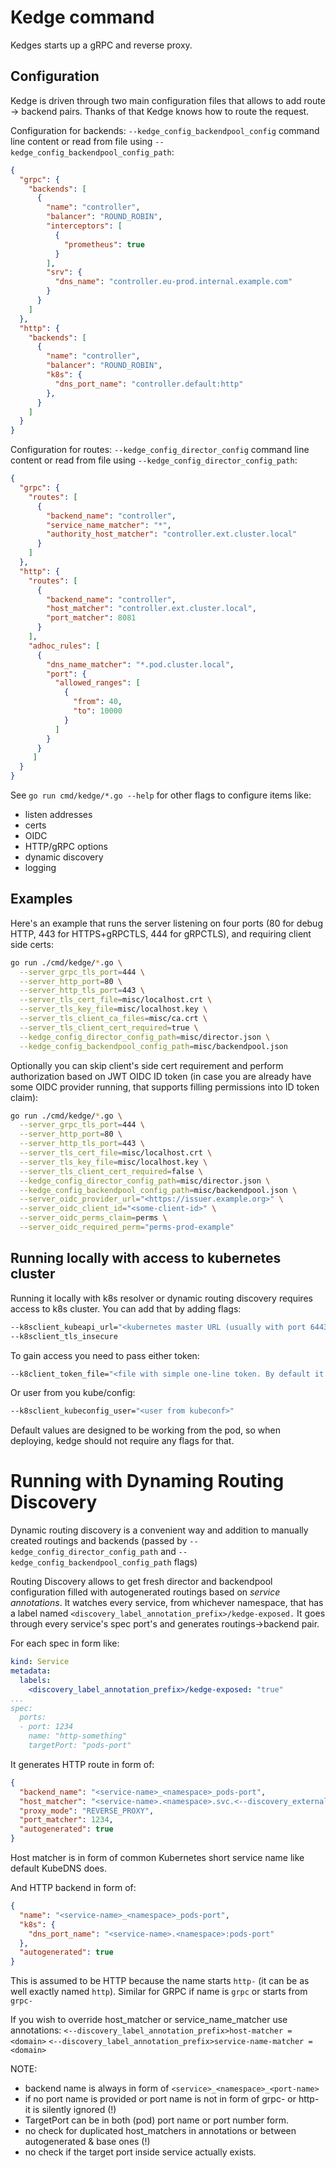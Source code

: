 # Kedge command

Kedges starts up a gRPC and reverse proxy.

## Configuration

Kedge is driven through two main configuration files that allows to add route -> backend pairs.
Thanks of that Kedge knows how to route the request.

Configuration for backends:
`--kedge_config_backendpool_config` command line content or read from file using `--kedge_config_backendpool_config_path`:
```json
{
  "grpc": {
    "backends": [
      {
        "name": "controller",
        "balancer": "ROUND_ROBIN",
        "interceptors": [
          {
            "prometheus": true
          }
        ],
        "srv": {
          "dns_name": "controller.eu-prod.internal.example.com"
        }
      }
    ]
  },
  "http": {
    "backends": [
      {
        "name": "controller",
        "balancer": "ROUND_ROBIN",
        "k8s": {
          "dns_port_name": "controller.default:http"
        },
      }
    ]
  }
}
```

Configuration for routes:
`--kedge_config_director_config` command line content or read from file using `--kedge_config_director_config_path`:
```json
{
  "grpc": {
    "routes": [
      {
        "backend_name": "controller",
        "service_name_matcher": "*",
        "authority_host_matcher": "controller.ext.cluster.local"
      }
    ]
  },
  "http": {
    "routes": [
      {
        "backend_name": "controller",
        "host_matcher": "controller.ext.cluster.local",
        "port_matcher": 8081
      }
    ],
    "adhoc_rules": [
      {
        "dns_name_matcher": "*.pod.cluster.local",
        "port": {
          "allowed_ranges": [
            {
              "from": 40,
              "to": 10000
            }
          ]
        }
      }
     ]
  }
}
```

See `go run cmd/kedge/*.go --help` for other flags to configure items like:
- listen addresses
- certs
- OIDC
- HTTP/gRPC options
- dynamic discovery
- logging

## Examples

Here's an example that runs the server listening on four ports (80 for debug HTTP, 443 for HTTPS+gRPCTLS, 444 for gRPCTLS), and requiring 
client side certs:

```bash
go run ./cmd/kedge/*.go \
  --server_grpc_tls_port=444 \
  --server_http_port=80 \
  --server_http_tls_port=443 \
  --server_tls_cert_file=misc/localhost.crt \
  --server_tls_key_file=misc/localhost.key \
  --server_tls_client_ca_files=misc/ca.crt \
  --server_tls_client_cert_required=true \
  --kedge_config_director_config_path=misc/director.json \
  --kedge_config_backendpool_config_path=misc/backendpool.json
```

Optionally you can skip client's side cert requirement and perform authorization based on JWT OIDC ID token (in case you are already have 
some OIDC provider running, that supports filling permissions into ID token claim):

```bash
go run ./cmd/kedge/*.go \
  --server_grpc_tls_port=444 \
  --server_http_port=80 \
  --server_http_tls_port=443 \
  --server_tls_cert_file=misc/localhost.crt \
  --server_tls_key_file=misc/localhost.key \
  --server_tls_client_cert_required=false \
  --kedge_config_director_config_path=misc/director.json \
  --kedge_config_backendpool_config_path=misc/backendpool.json \
  --server_oidc_provider_url="<https://issuer.example.org>" \
  --server_oidc_client_id="<some-client-id>" \
  --server_oidc_perms_claim=perms \
  --server_oidc_required_perm="perms-prod-example"
```

## Running locally with access to kubernetes cluster

Running it locally with k8s resolver or dynamic routing discovery requires access to k8s cluster. You can add that by adding flags:
```bash
--k8sclient_kubeapi_url="<kubernetes master URL (usually with port 6443)>" 
--k8sclient_tls_insecure 
```

To gain access you need to pass either token:
```bash
--k8client_token_file="<file with simple one-line token. By default it is /var/run/secrets/kubernetes.io/serviceaccount/token>"
```

Or user from you kube/config:
```bash
--k8sclient_kubeconfig_user="<user from kubeconf>"
```

Default values are designed to be working from the pod, so when deploying, kedge should not require any flags for that.

# Running with Dynaming Routing Discovery

Dynamic routing discovery is a convenient way and addition to manually created routings and backends 
(passed by `--kedge_config_director_config_path` and `--kedge_config_backendpool_config_path` flags)
 
Routing Discovery allows to get fresh director and backendpool configuration filled with autogenerated routings based on *service annotations*.
It watches every service, from whichever namespace, that has a label named `<discovery_label_annotation_prefix>/kedge-exposed.`
It goes through every service's spec port's and generates routings->backend pair.

For each spec in form like:
```yaml
kind: Service
metadata:
  labels:
    <discovery_label_annotation_prefix>/kedge-exposed: "true"
...
spec:
  ports:
  - port: 1234
    name: "http-something"
    targetPort: "pods-port"
```

It generates HTTP route in form of:
```json
{
  "backend_name": "<service-name>_<namespace>_pods-port",
  "host_matcher": "<service-name>.<namespace>.svc.<--discovery_external_domain_suffix>",
  "proxy_mode": "REVERSE_PROXY",
  "port_matcher": 1234,
  "autogenerated": true
}
```
Host matcher is in form of common Kubernetes short service name like default KubeDNS does.

And HTTP backend in form of:
```json
{
  "name": "<service-name>_<namespace>_pods-port",
  "k8s": {
    "dns_port_name": "<service-name>.<namespace>:pods-port"
  },
  "autogenerated": true
}
```

This is assumed to be HTTP because the name starts `http-` (it can be as well exactly named `http`).
Similar for GRPC if name is `grpc` or starts from `grpc-`

If you wish to override host_matcher or service_name_matcher use annotations:
  `<--discovery_label_annotation_prefix>host-matcher = <domain>`
  `<--discovery_label_annotation_prefix>service-name-matcher = <domain>`

NOTE:
- backend name is always in form of `<service>_<namespace>_<port-name>`
- if no port name is provided or port name is not in form of grpc- or http- it is silently ignored (!)
- TargetPort can be in both (pod) port name or port number form.
- no check for duplicated host_matchers in annotations or between autogenerated & base ones (!)
- no check if the target port inside service actually exists.
